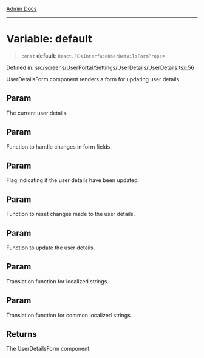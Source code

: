 [Admin Docs](/)

***

# Variable: default

> `const` **default**: `React.FC`\<`InterfaceUserDetailsFormProps`\>

Defined in: [src/screens/UserPortal/Settings/UserDetails/UserDetails.tsx:56](https://github.com/PalisadoesFoundation/talawa-admin/blob/main/src/screens/UserPortal/Settings/UserDetails/UserDetails.tsx#L56)

UserDetailsForm component renders a form for updating user details.

## Param

The current user details.

## Param

Function to handle changes in form fields.

## Param

Flag indicating if the user details have been updated.

## Param

Function to reset changes made to the user details.

## Param

Function to update the user details.

## Param

Translation function for localized strings.

## Param

Translation function for common localized strings.

## Returns

The UserDetailsForm component.
